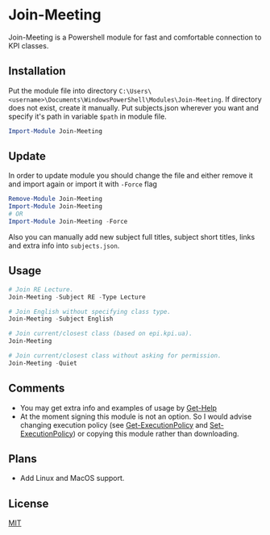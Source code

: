 # Join-Meeting
Join-Meeting is a Powershell module for fast and comfortable connection to KPI classes.

## Installation

Put the module file into directory `C:\Users\<username>\Documents\WindowsPowerShell\Modules\Join-Meeting`.
If directory does not exist, create it manually.
Put subjects.json wherever you want and specify it's path in variable `$path` in module file.

```powershell
Import-Module Join-Meeting
```

## Update

In order to update module you should change the file and either remove it and import again or import it with `-Force` flag

```powershell
Remove-Module Join-Meeting
Import-Module Join-Meeting
# OR
Import-Module Join-Meeting -Force
```

Also you can manually add new subject full titles, subject short titles, links and extra info into `subjects.json`.

## Usage

```powershell
# Join RE Lecture.
Join-Meeting -Subject RE -Type Lecture

# Join English without specifying class type.
Join-Meeting -Subject English

# Join current/closest class (based on epi.kpi.ua).
Join-Meeting

# Join current/closest class without asking for permission.
Join-Meeting -Quiet
```

## Comments

* You may get extra info and examples of usage by [Get-Help](https://learn.microsoft.com/en-us/powershell/module/microsoft.powershell.core/get-help?view=powershell-7.3)
* At the moment signing this module is not an option. So I would advise changing execution policy (see [Get-ExecutionPolicy](https://learn.microsoft.com/en-us/powershell/module/microsoft.powershell.security/get-executionpolicy?view=powershell-7.3) and [Set-ExecutionPolicy](https://learn.microsoft.com/en-us/powershell/module/microsoft.powershell.security/set-executionpolicy?view=powershell-7.3)) or copying this module rather than downloading.

## Plans

* Add Linux and MacOS support.

## License

[MIT](https://choosealicense.com/licenses/mit/)
